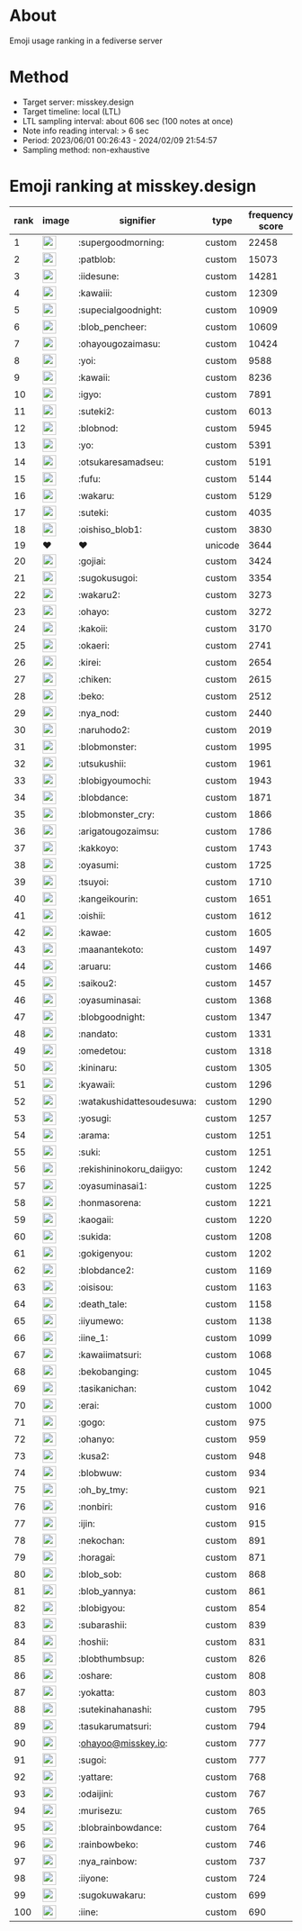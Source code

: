 # About
Emoji usage ranking in a fediverse server

# Method
- Target server: misskey.design
- Target timeline: local (LTL)
- LTL sampling interval: about 606 sec (100 notes at once)
- Note info reading interval: > 6 sec
- Period: 2023/06/01 00:26:43 - 2024/02/09 21:54:57 
- Sampling method: non-exhaustive

# Emoji ranking at misskey.design

|rank|image|signifier|type|frequency score|
|----|----|----|----|----|
|1|<img height="24" src="https://misskey.design/emoji/supergoodmorning.webp">|:supergoodmorning:|custom|22458|
|2|<img height="24" src="https://misskey.design/emoji/patblob.webp">|:patblob:|custom|15073|
|3|<img height="24" src="https://misskey.design/emoji/iidesune.webp">|:iidesune:|custom|14281|
|4|<img height="24" src="https://misskey.design/emoji/kawaiii.webp">|:kawaiii:|custom|12309|
|5|<img height="24" src="https://misskey.design/emoji/supecialgoodnight.webp">|:supecialgoodnight:|custom|10909|
|6|<img height="24" src="https://misskey.design/emoji/blob_pencheer.webp">|:blob_pencheer:|custom|10609|
|7|<img height="24" src="https://misskey.design/emoji/ohayougozaimasu.webp">|:ohayougozaimasu:|custom|10424|
|8|<img height="24" src="https://misskey.design/emoji/yoi.webp">|:yoi:|custom|9588|
|9|<img height="24" src="https://misskey.design/emoji/kawaii.webp">|:kawaii:|custom|8236|
|10|<img height="24" src="https://misskey.design/emoji/igyo.webp">|:igyo:|custom|7891|
|11|<img height="24" src="https://misskey.design/emoji/suteki2.webp">|:suteki2:|custom|6013|
|12|<img height="24" src="https://misskey.design/emoji/blobnod.webp">|:blobnod:|custom|5945|
|13|<img height="24" src="https://misskey.design/emoji/yo.webp">|:yo:|custom|5391|
|14|<img height="24" src="https://misskey.design/emoji/otsukaresamadseu.webp">|:otsukaresamadseu:|custom|5191|
|15|<img height="24" src="https://misskey.design/emoji/fufu.webp">|:fufu:|custom|5144|
|16|<img height="24" src="https://misskey.design/emoji/wakaru.webp">|:wakaru:|custom|5129|
|17|<img height="24" src="https://misskey.design/emoji/suteki.webp">|:suteki:|custom|4035|
|18|<img height="24" src="https://misskey.design/emoji/oishiso_blob1.webp">|:oishiso_blob1:|custom|3830|
|19|❤|❤|unicode|3644|
|20|<img height="24" src="https://misskey.design/emoji/gojiai.webp">|:gojiai:|custom|3424|
|21|<img height="24" src="https://misskey.design/emoji/sugokusugoi.webp">|:sugokusugoi:|custom|3354|
|22|<img height="24" src="https://misskey.design/emoji/wakaru2.webp">|:wakaru2:|custom|3273|
|23|<img height="24" src="https://misskey.design/emoji/ohayo.webp">|:ohayo:|custom|3272|
|24|<img height="24" src="https://misskey.design/emoji/kakoii.webp">|:kakoii:|custom|3170|
|25|<img height="24" src="https://misskey.design/emoji/okaeri.webp">|:okaeri:|custom|2741|
|26|<img height="24" src="https://misskey.design/emoji/kirei.webp">|:kirei:|custom|2654|
|27|<img height="24" src="https://misskey.design/emoji/chiken.webp">|:chiken:|custom|2615|
|28|<img height="24" src="https://misskey.design/emoji/beko.webp">|:beko:|custom|2512|
|29|<img height="24" src="https://misskey.design/emoji/nya_nod.webp">|:nya_nod:|custom|2440|
|30|<img height="24" src="https://misskey.design/emoji/naruhodo2.webp">|:naruhodo2:|custom|2019|
|31|<img height="24" src="https://misskey.design/emoji/blobmonster.webp">|:blobmonster:|custom|1995|
|32|<img height="24" src="https://misskey.design/emoji/utsukushii.webp">|:utsukushii:|custom|1961|
|33|<img height="24" src="https://misskey.design/emoji/blobigyoumochi.webp">|:blobigyoumochi:|custom|1943|
|34|<img height="24" src="https://misskey.design/emoji/blobdance.webp">|:blobdance:|custom|1871|
|35|<img height="24" src="https://misskey.design/emoji/blobmonster_cry.webp">|:blobmonster_cry:|custom|1866|
|36|<img height="24" src="https://misskey.design/emoji/arigatougozaimsu.webp">|:arigatougozaimsu:|custom|1786|
|37|<img height="24" src="https://misskey.design/emoji/kakkoyo.webp">|:kakkoyo:|custom|1743|
|38|<img height="24" src="https://misskey.design/emoji/oyasumi.webp">|:oyasumi:|custom|1725|
|39|<img height="24" src="https://misskey.design/emoji/tsuyoi.webp">|:tsuyoi:|custom|1710|
|40|<img height="24" src="https://misskey.design/emoji/kangeikourin.webp">|:kangeikourin:|custom|1651|
|41|<img height="24" src="https://misskey.design/emoji/oishii.webp">|:oishii:|custom|1612|
|42|<img height="24" src="https://misskey.design/emoji/kawae.webp">|:kawae:|custom|1605|
|43|<img height="24" src="https://misskey.design/emoji/maanantekoto.webp">|:maanantekoto:|custom|1497|
|44|<img height="24" src="https://misskey.design/emoji/aruaru.webp">|:aruaru:|custom|1466|
|45|<img height="24" src="https://misskey.design/emoji/saikou2.webp">|:saikou2:|custom|1457|
|46|<img height="24" src="https://misskey.design/emoji/oyasuminasai.webp">|:oyasuminasai:|custom|1368|
|47|<img height="24" src="https://misskey.design/emoji/blobgoodnight.webp">|:blobgoodnight:|custom|1347|
|48|<img height="24" src="https://misskey.design/emoji/nandato.webp">|:nandato:|custom|1331|
|49|<img height="24" src="https://misskey.design/emoji/omedetou.webp">|:omedetou:|custom|1318|
|50|<img height="24" src="https://misskey.design/emoji/kininaru.webp">|:kininaru:|custom|1305|
|51|<img height="24" src="https://misskey.design/emoji/kyawaii.webp">|:kyawaii:|custom|1296|
|52|<img height="24" src="https://misskey.design/emoji/watakushidattesoudesuwa.webp">|:watakushidattesoudesuwa:|custom|1290|
|53|<img height="24" src="https://misskey.design/emoji/yosugi.webp">|:yosugi:|custom|1257|
|54|<img height="24" src="https://misskey.design/emoji/arama.webp">|:arama:|custom|1251|
|55|<img height="24" src="https://misskey.design/emoji/suki.webp">|:suki:|custom|1251|
|56|<img height="24" src="https://misskey.design/emoji/rekishininokoru_daiigyo.webp">|:rekishininokoru_daiigyo:|custom|1242|
|57|<img height="24" src="https://misskey.design/emoji/oyasuminasai1.webp">|:oyasuminasai1:|custom|1225|
|58|<img height="24" src="https://misskey.design/emoji/honmasorena.webp">|:honmasorena:|custom|1221|
|59|<img height="24" src="https://misskey.design/emoji/kaogaii.webp">|:kaogaii:|custom|1220|
|60|<img height="24" src="https://misskey.design/emoji/sukida.webp">|:sukida:|custom|1208|
|61|<img height="24" src="https://misskey.design/emoji/gokigenyou.webp">|:gokigenyou:|custom|1202|
|62|<img height="24" src="https://misskey.design/emoji/blobdance2.webp">|:blobdance2:|custom|1169|
|63|<img height="24" src="https://misskey.design/emoji/oisisou.webp">|:oisisou:|custom|1163|
|64|<img height="24" src="https://misskey.design/emoji/death_tale.webp">|:death_tale:|custom|1158|
|65|<img height="24" src="https://misskey.design/emoji/iiyumewo.webp">|:iiyumewo:|custom|1138|
|66|<img height="24" src="https://misskey.design/emoji/iine_1.webp">|:iine_1:|custom|1099|
|67|<img height="24" src="https://misskey.design/emoji/kawaiimatsuri.webp">|:kawaiimatsuri:|custom|1068|
|68|<img height="24" src="https://misskey.design/emoji/bekobanging.webp">|:bekobanging:|custom|1045|
|69|<img height="24" src="https://misskey.design/emoji/tasikanichan.webp">|:tasikanichan:|custom|1042|
|70|<img height="24" src="https://misskey.design/emoji/erai.webp">|:erai:|custom|1000|
|71|<img height="24" src="https://misskey.design/emoji/gogo.webp">|:gogo:|custom|975|
|72|<img height="24" src="https://misskey.design/emoji/ohanyo.webp">|:ohanyo:|custom|959|
|73|<img height="24" src="https://misskey.design/emoji/kusa2.webp">|:kusa2:|custom|948|
|74|<img height="24" src="https://misskey.design/emoji/blobwuw.webp">|:blobwuw:|custom|934|
|75|<img height="24" src="https://misskey.design/emoji/oh_by_tmy.webp">|:oh_by_tmy:|custom|921|
|76|<img height="24" src="https://misskey.design/emoji/nonbiri.webp">|:nonbiri:|custom|916|
|77|<img height="24" src="https://misskey.design/emoji/ijin.webp">|:ijin:|custom|915|
|78|<img height="24" src="https://misskey.design/emoji/nekochan.webp">|:nekochan:|custom|891|
|79|<img height="24" src="https://misskey.design/emoji/horagai.webp">|:horagai:|custom|871|
|80|<img height="24" src="https://misskey.design/emoji/blob_sob.webp">|:blob_sob:|custom|868|
|81|<img height="24" src="https://misskey.design/emoji/blob_yannya.webp">|:blob_yannya:|custom|861|
|82|<img height="24" src="https://misskey.design/emoji/blobigyou.webp">|:blobigyou:|custom|854|
|83|<img height="24" src="https://misskey.design/emoji/subarashii.webp">|:subarashii:|custom|839|
|84|<img height="24" src="https://misskey.design/emoji/hoshii.webp">|:hoshii:|custom|831|
|85|<img height="24" src="https://misskey.design/emoji/blobthumbsup.webp">|:blobthumbsup:|custom|826|
|86|<img height="24" src="https://misskey.design/emoji/oshare.webp">|:oshare:|custom|808|
|87|<img height="24" src="https://misskey.design/emoji/yokatta.webp">|:yokatta:|custom|803|
|88|<img height="24" src="https://misskey.design/emoji/sutekinahanashi.webp">|:sutekinahanashi:|custom|795|
|89|<img height="24" src="https://misskey.design/emoji/tasukarumatsuri.webp">|:tasukarumatsuri:|custom|794|
|90|<img height="24" src="https://misskey.design/emoji/ohayoo.webp">|:ohayoo@misskey.io:|custom|777|
|91|<img height="24" src="https://misskey.design/emoji/sugoi.webp">|:sugoi:|custom|777|
|92|<img height="24" src="https://misskey.design/emoji/yattare.webp">|:yattare:|custom|768|
|93|<img height="24" src="https://misskey.design/emoji/odaijini.webp">|:odaijini:|custom|767|
|94|<img height="24" src="https://misskey.design/emoji/murisezu.webp">|:murisezu:|custom|765|
|95|<img height="24" src="https://misskey.design/emoji/blobrainbowdance.webp">|:blobrainbowdance:|custom|764|
|96|<img height="24" src="https://misskey.design/emoji/rainbowbeko.webp">|:rainbowbeko:|custom|746|
|97|<img height="24" src="https://misskey.design/emoji/nya_rainbow.webp">|:nya_rainbow:|custom|737|
|98|<img height="24" src="https://misskey.design/emoji/iiyone.webp">|:iiyone:|custom|724|
|99|<img height="24" src="https://misskey.design/emoji/sugokuwakaru.webp">|:sugokuwakaru:|custom|699|
|100|<img height="24" src="https://misskey.design/emoji/iine.webp">|:iine:|custom|690|

